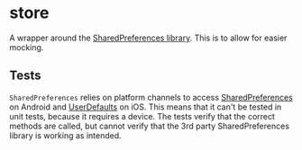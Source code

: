 # store

A wrapper around the [SharedPreferences library](https://pub.dev/packages/shared_preferences). This is to allow for easier mocking. 

## Tests

`SharedPreferences` relies on platform channels to access [SharedPreferences](https://developer.android.com/reference/android/content/SharedPreferences) on Android and [UserDefaults](https://developer.apple.com/documentation/foundation/nsuserdefaults?language=objc) on iOS. This means that it can't be tested in unit tests, because it requires a device. The tests verify that the correct methods are called, but cannot verify that the 3rd party SharedPreferences library is working as intended.